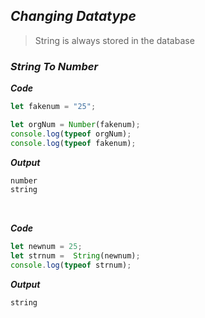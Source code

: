## _Changing Datatype_
>  String is always stored in the database

### _String To Number_

_**Code**_
```javascript
let fakenum = "25";

let orgNum = Number(fakenum);
console.log(typeof orgNum);
console.log(typeof fakenum);
```
_**Output**_
```javascript
number
string
```
<br>

_**Code**_
```javascript
let newnum = 25;
let strnum =  String(newnum);
console.log(typeof strnum);
```
_**Output**_
```
string
```
